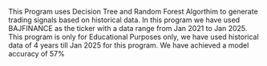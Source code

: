 This Program uses Decision Tree and Random Forest Algorthim to generate trading signals based on historical data. In this program we have used BAJFINANCE as the ticker with a data range from Jan 2021 to Jan 2025.
This program is only for Educational Purposes only, we have used historical data of 4 years till Jan 2025 for this program.
We have achieved a model accuracy of 57%
